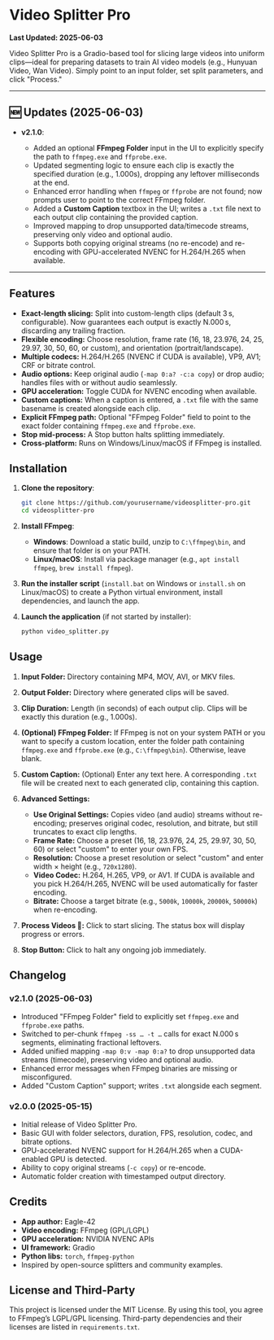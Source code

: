 # Video Splitter Pro

**Last Updated: 2025-06-03**

Video Splitter Pro is a Gradio-based tool for slicing large videos into uniform clips—ideal for preparing datasets to train AI video models (e.g., Hunyuan Video, Wan Video). Simply point to an input folder, set split parameters, and click "Process."

---

## 🆕 Updates (2025-06-03)

* **v2.1.0**:

  * Added an optional **FFmpeg Folder** input in the UI to explicitly specify the path to `ffmpeg.exe` and `ffprobe.exe`.
  * Updated segmenting logic to ensure each clip is exactly the specified duration (e.g., 1.000s), dropping any leftover milliseconds at the end.
  * Enhanced error handling when `ffmpeg` or `ffprobe` are not found; now prompts user to point to the correct FFmpeg folder.
  * Added a **Custom Caption** textbox in the UI; writes a `.txt` file next to each output clip containing the provided caption.
  * Improved mapping to drop unsupported data/timecode streams, preserving only video and optional audio.
  * Supports both copying original streams (no re-encode) and re-encoding with GPU-accelerated NVENC for H.264/H.265 when available.

---

## Features

* **Exact-length slicing:** Split into custom-length clips (default 3 s, configurable). Now guarantees each output is exactly N.000 s, discarding any trailing fraction.
* **Flexible encoding:** Choose resolution, frame rate (16, 18, 23.976, 24, 25, 29.97, 30, 50, 60, or custom), and orientation (portrait/landscape).
* **Multiple codecs:** H.264/H.265 (NVENC if CUDA is available), VP9, AV1; CRF or bitrate control.
* **Audio options:** Keep original audio (`-map 0:a? -c:a copy`) or drop audio; handles files with or without audio seamlessly.
* **GPU acceleration:** Toggle CUDA for NVENC encoding when available.
* **Custom captions:** When a caption is entered, a `.txt` file with the same basename is created alongside each clip.
* **Explicit FFmpeg path:** Optional "FFmpeg Folder" field to point to the exact folder containing `ffmpeg.exe` and `ffprobe.exe`.
* **Stop mid-process:** A Stop button halts splitting immediately.
* **Cross-platform:** Runs on Windows/Linux/macOS if FFmpeg is installed.

## Installation

1. **Clone the repository**:

   ```bash
   git clone https://github.com/yourusername/videosplitter-pro.git
   cd videosplitter-pro
   ```
2. **Install FFmpeg**:

   * **Windows**: Download a static build, unzip to `C:\ffmpeg\bin`, and ensure that folder is on your PATH.
   * **Linux/macOS**: Install via package manager (e.g., `apt install ffmpeg`, `brew install ffmpeg`).
3. **Run the installer script** (`install.bat` on Windows or `install.sh` on Linux/macOS) to create a Python virtual environment, install dependencies, and launch the app.
4. **Launch the application** (if not started by installer):

   ```bash
   python video_splitter.py
   ```

## Usage

1. **Input Folder:** Directory containing MP4, MOV, AVI, or MKV files.
2. **Output Folder:** Directory where generated clips will be saved.
3. **Clip Duration:** Length (in seconds) of each output clip. Clips will be exactly this duration (e.g., 1.000s).
4. **(Optional) FFmpeg Folder:** If FFmpeg is not on your system PATH or you want to specify a custom location, enter the folder path containing `ffmpeg.exe` and `ffprobe.exe` (e.g., `C:\ffmpeg\bin`). Otherwise, leave blank.
5. **Custom Caption:** (Optional) Enter any text here. A corresponding `.txt` file will be created next to each generated clip, containing this caption.
6. **Advanced Settings:**

   * **Use Original Settings:** Copies video (and audio) streams without re-encoding; preserves original codec, resolution, and bitrate, but still truncates to exact clip lengths.
   * **Frame Rate:** Choose a preset (16, 18, 23.976, 24, 25, 29.97, 30, 50, 60) or select "custom" to enter your own FPS.
   * **Resolution:** Choose a preset resolution or select "custom" and enter width × height (e.g., `720x1280`).
   * **Video Codec:** H.264, H.265, VP9, or AV1. If CUDA is available and you pick H.264/H.265, NVENC will be used automatically for faster encoding.
   * **Bitrate:** Choose a target bitrate (e.g., `5000k`, `10000k`, `20000k`, `50000k`) when re-encoding.
7. **Process Videos 🚀:** Click to start slicing. The status box will display progress or errors.
8. **Stop Button:** Click to halt any ongoing job immediately.

## Changelog

### v2.1.0 (2025-06-03)

* Introduced "FFmpeg Folder" field to explicitly set `ffmpeg.exe` and `ffprobe.exe` paths.
* Switched to per-chunk `ffmpeg -ss … -t …` calls for exact N.000 s segments, eliminating fractional leftovers.
* Added unified mapping `-map 0:v -map 0:a?` to drop unsupported data streams (timecode), preserving video and optional audio.
* Enhanced error messages when FFmpeg binaries are missing or misconfigured.
* Added "Custom Caption" support; writes `.txt` alongside each segment.

### v2.0.0 (2025-05-15)

* Initial release of Video Splitter Pro.
* Basic GUI with folder selectors, duration, FPS, resolution, codec, and bitrate options.
* GPU-accelerated NVENC support for H.264/H.265 when a CUDA-enabled GPU is detected.
* Ability to copy original streams (`-c copy`) or re-encode.
* Automatic folder creation with timestamped output directory.

## Credits

* **App author:** Eagle-42
* **Video encoding:** FFmpeg (GPL/LGPL)
* **GPU acceleration:** NVIDIA NVENC APIs
* **UI framework:** Gradio
* **Python libs:** `torch`, `ffmpeg-python`
* Inspired by open-source splitters and community examples.

## License and Third-Party

This project is licensed under the MIT License.
By using this tool, you agree to FFmpeg’s LGPL/GPL licensing.
Third-party dependencies and their licenses are listed in `requirements.txt`.
